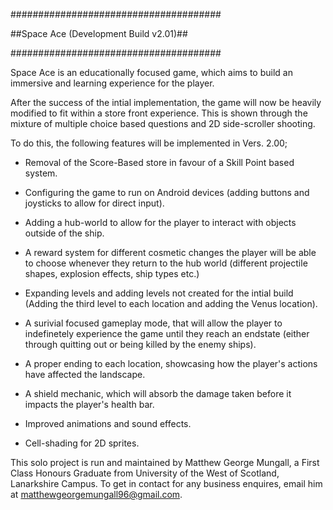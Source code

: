 ######################################

##Space Ace (Development Build v2.01)##

######################################

Space Ace is an educationally focused game, which aims to build an immersive and learning experience for the player.

After the success of the intial implementation, the game will now be heavily modified to fit within a store front experience. This is shown through the mixture of multiple choice based questions and 2D side-scroller shooting.

To do this, the following features will be implemented in Vers. 2.00;


* Removal of the Score-Based store in favour of a Skill Point based system.

* Configuring the game to run on Android devices (adding buttons and joysticks to allow for direct input).

* Adding a hub-world to allow for the player to interact with objects outside of the ship.

* A reward system for different cosmetic changes the player will be able to choose whenever they return to the hub world (different projectile shapes, explosion effects, ship
types etc.)

* Expanding levels and adding levels not created for the intial build (Adding the third level to each location and adding the Venus location).

* A surivial focused gameplay mode, that will allow the player to indefinetely experience the game until they reach an endstate (either through quitting out or being killed by
  the enemy ships).

* A proper ending to each location, showcasing how the player's actions have affected the landscape.

* A shield mechanic, which will absorb the damage taken before it impacts the player's health bar.

* Improved animations and sound effects.

* Cell-shading for 2D sprites.


This solo project is run and maintained by Matthew George Mungall, a First Class Honours Graduate from University of the West of Scotland, Lanarkshire Campus. To get in contact
for any business enquires, email him at matthewgeorgemungall96@gmail.com.


